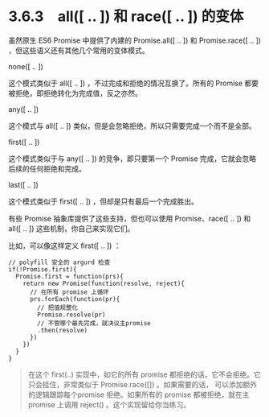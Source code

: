# 3.6.3　all([ .. ]) 和 race([ .. ]) 的变体

虽然原生 ES6 Promise 中提供了内建的 Promise.all([ .. ]) 和 Promise.race([ .. ]) ，但这些语义还有其他几个常用的变体模式。

none([ .. ])

这个模式类似于 all([ .. ]) ，不过完成和拒绝的情况互换了。所有的 Promise 都要被拒绝，即拒绝转化为完成值，反之亦然。

any([ .. ])

这个模式与 all([ .. ]) 类似，但是会忽略拒绝，所以只需要完成一个而不是全部。

first([ .. ])

这个模式类似于与 any([ .. ]) 的竞争，即只要第一个 Promise 完成，它就会忽略后续的任何拒绝和完成。

last([ .. ])

这个模式类似于 first([ .. ]) ，但却是只有最后一个完成胜出。

有些 Promise 抽象库提供了这些支持，但也可以使用 Promise、race([ .. ]) 和 all([ .. ]) 这些机制，你自己来实现它们。

比如，可以像这样定义 first([ .. ]) ：
```
// polyfill 安全的 argurd 检查
if(!Promise.first){
  Promise.first = function(prs){
    return new Promise(function(resolve, reject){
      // 在所有 promise 上循环
      prs.forEach(function(pr){
        // 把值规整化
        Promise.resolve(pr)
        // 不管哪个最先完成，就决议主promise
        .then(resolve)
      })
    })
  }
}
```
>在这个 first(..) 实现中，如它的所有 promise 都拒绝的话，它不会拒绝。它只会挂住，非常类似于 Promise.race([]) 。如果需要的话，
可以添加额外的逻辑跟踪每个promise 拒绝。如果所有的 promise 都被拒绝，就在主 promise 上调用 reject() 。这个实现留给你当练习。